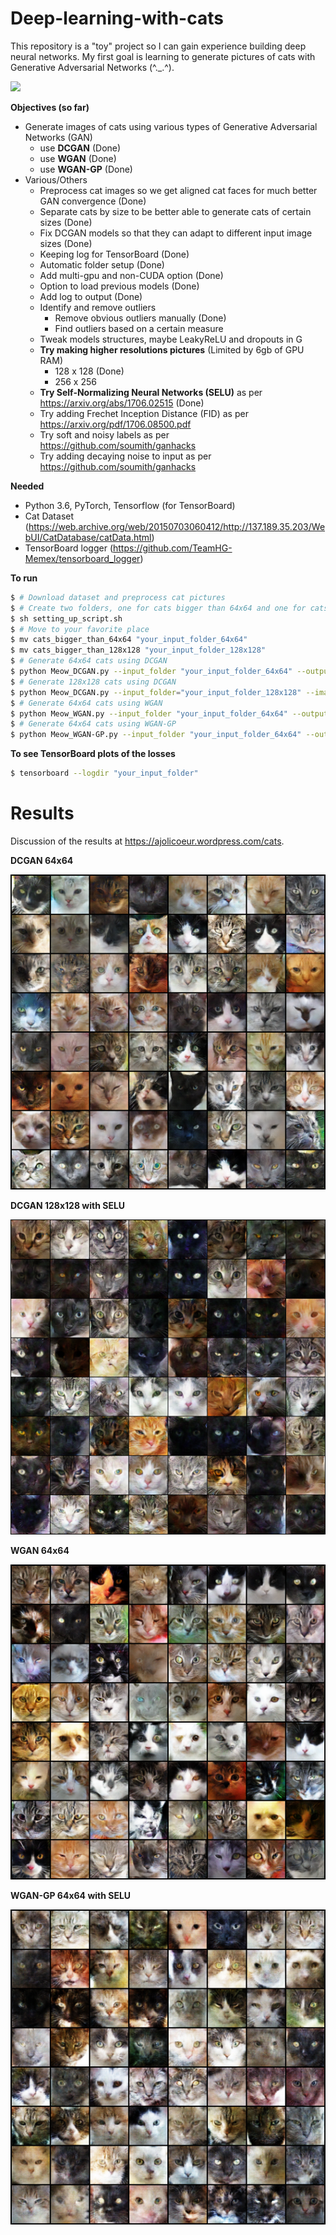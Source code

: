 # Deep-learning-with-cats

This repository is a "toy" project so I can gain experience building deep neural networks. My first goal is learning to generate pictures of cats with Generative Adversarial Networks (^._.^). 

![](/images/DCGAN_220epochs.gif)

**Objectives (so far)**
* Generate images of cats using various types of Generative Adversarial Networks (GAN)
  * use **DCGAN** (Done)
  * use **WGAN** (Done)
  * use **WGAN-GP** (Done)
* Various/Others
  * Preprocess cat images so we get aligned cat faces for much better GAN convergence (Done)
  * Separate cats by size to be better able to generate cats of certain sizes (Done)
  * Fix DCGAN models so that they can adapt to different input image sizes (Done)
  * Keeping log for TensorBoard (Done)
  * Automatic folder setup (Done)
  * Add multi-gpu and non-CUDA option (Done)
  * Option to load previous models (Done)
  * Add log to output (Done)
  * Identify and remove outliers
    * Remove obvious outliers manually (Done)
    * Find outliers based on a certain measure
  * Tweak models structures, maybe LeakyReLU and dropouts in G
  * **Try making higher resolutions pictures** (Limited by 6gb of GPU RAM)
    * 128 x 128 (Done)
    * 256 x 256 
  * **Try Self-Normalizing Neural Networks (SELU)** as per https://arxiv.org/abs/1706.02515 (Done)
  * Try adding Frechet Inception Distance (FID) as per https://arxiv.org/pdf/1706.08500.pdf
  * Try soft and noisy labels as per https://github.com/soumith/ganhacks
  * Try adding decaying noise to input as per https://github.com/soumith/ganhacks
  
**Needed**

* Python 3.6, PyTorch, Tensorflow (for TensorBoard)
* Cat Dataset (https://web.archive.org/web/20150703060412/http://137.189.35.203/WebUI/CatDatabase/catData.html)
* TensorBoard logger (https://github.com/TeamHG-Memex/tensorboard_logger)

**To run**
```bash
$ # Download dataset and preprocess cat pictures 
$ # Create two folders, one for cats bigger than 64x64 and one for cats bigger than 128x128
$ sh setting_up_script.sh
$ # Move to your favorite place
$ mv cats_bigger_than_64x64 "your_input_folder_64x64"
$ mv cats_bigger_than_128x128 "your_input_folder_128x128"
$ # Generate 64x64 cats using DCGAN
$ python Meow_DCGAN.py --input_folder "your_input_folder_64x64" --output_folder "your_output_folder"
$ # Generate 128x128 cats using DCGAN
$ python Meow_DCGAN.py --input_folder="your_input_folder_128x128" --image_size 128 --G_h_size 64 --D_h_size 64 --SELU True
$ # Generate 64x64 cats using WGAN
$ python Meow_WGAN.py --input_folder "your_input_folder_64x64" --output_folder "your_output_folder"
$ # Generate 64x64 cats using WGAN-GP
$ python Meow_WGAN-GP.py --input_folder "your_input_folder_64x64" --output_folder "your_output_folder" --SELU True
```
**To see TensorBoard plots of the losses**
```bash
$ tensorboard --logdir "your_input_folder"
```

# Results

Discussion of the results at https://ajolicoeur.wordpress.com/cats.

**DCGAN 64x64**

![](/images/DCGAN_209epoch.png)

**DCGAN 128x128 with SELU**

![](/images/DCGAN_SELU_128x128_epoch605.png)

**WGAN 64x64**

![](/images/WGAN_1408epoch.png)

**WGAN-GP 64x64 with SELU**

![](/images/WGAN_GP_iter15195.png)
